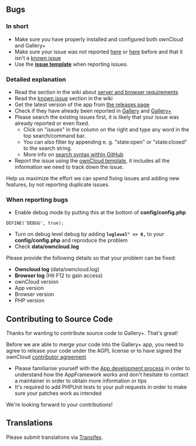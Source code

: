 ## Bugs 

### In short

* Make sure you have properly installed and configured both ownCloud and Gallery+
* Make sure your issue was not reported [here](https://github.com/owncloud/gallery/issues) or [here](https://github.com/interfasys/galleryplus/issues) before and that it isn't a [known issue](https://github.com/interfasys/galleryplus/wiki/Known-issues)
* Use the [**issue template**](https://raw.githubusercontent.com/interfasys/galleryplus/master/issue_template.md) when reporting issues.

### Detailed explanation

* Read the section in the wiki about [server and browser requirements](https://github.com/interfasys/galleryplus/wiki/Requirements)
* Read the [known issue](https://github.com/interfasys/galleryplus/wiki/Known-issues) section in the wiki
* Get the latest version of the app from [the releases page](https://github.com/interfasys/galleryplus/releases)
* Check if they have already been reported in [Gallery](https://github.com/owncloud/gallery/issues) and [Gallery+](https://github.com/interfasys/galleryplus/issues)
* Please search the existing issues first, it is likely that your issue was already reported or even fixed.
  - Click on "issues" in the column on the right and type any word in the top search/command bar.
  - You can also filter by appending e. g. "state:open" or "state:closed" to the search string.
  - More info on [search syntax within GitHub](https://help.github.com/articles/searching-issues)
* Report the issue using the [ownCloud template](https://raw.githubusercontent.com/interfasys/galleryplus/master/issue_template.md), it includes all the information we need to track down the issue.

Help us maximize the effort we can spend fixing issues and adding new features, by not reporting duplicate issues.

### When reporting bugs

* Enable debug mode by putting this at the bottom of **config/config.php**

```
DEFINE('DEBUG', true);
```

* Turn on debug level debug by adding **`loglevel" => 0,`** to your **config/config.php** and reproduce the problem
* Check **data/owncloud.log**

Please provide the following details so that your problem can be fixed:

* **Owncloud log** (data/owncloud.log)
* **Browser log** (Hit F12 to gain access)
* ownCloud version
* App version
* Browser version
* PHP version

## Contributing to Source Code

Thanks for wanting to contribute source code to Gallery+. That's great!

Before we are able to merge your code into the Gallery+ app, you need to agree to release your code under the AGPL license or to have signed the ownCloud [contributor agreement](https://owncloud.org/about/contributor-agreement/)

* Please familiarise yourself with the [App development process](https://owncloud.org/dev) in order to understand how the AppFramework works and don't hesitate to contact a maintainer in order to obtain more information or tips
* It's required to add PHPUnit tests to your pull requests in order to make sure your patches work as intended
 
We're looking forward to your contributions!

## Translations
Please submit translations via [Transifex][transifex].

[transifex]: https://www.transifex.com/projects/p/owncloud/
